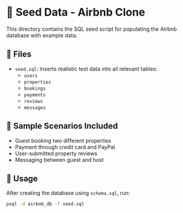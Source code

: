 # 🌱 Seed Data - Airbnb Clone

This directory contains the SQL seed script for populating the Airbnb database with example data.

## 📄 Files

- `seed.sql`: Inserts realistic test data into all relevant tables:
  - `users`
  - `properties`
  - `bookings`
  - `payments`
  - `reviews`
  - `messages`

## 🧪 Sample Scenarios Included

- Guest booking two different properties
- Payment through credit card and PayPal
- User-submitted property reviews
- Messaging between guest and host

## 🚀 Usage

After creating the database using `schema.sql`, run:

```bash
psql -d airbnb_db -f seed.sql
